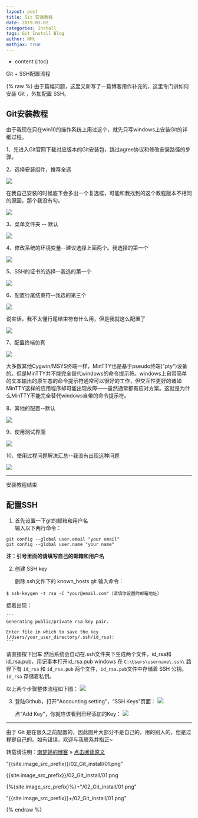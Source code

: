 ```yaml
---
layout: post
title: Git 安装教程
date: 2019-03-02
categories: Install
tags: Git Install Blog
author: NMt
mathjax: true
---
```


* content
{:toc}

Git + SSH配置流程  

<div style='display: none'>
@@@@
</div>





{% raw %}
由于篇幅问题，这里又新写了一篇博客用作补充的，这里专门讲如何安装 Git ，外加配置 SSH。
## Git安装教程

由于我现在只在win10的操作系统上用过这个，就先只写windows上安装Git的详细过程。

1、先进入Git官网下载对应版本的Git安装包，跳过agree协议和修改安装路径的步骤。

2、选择安装组件，推荐全选

![][pt_01]  

在我自己安装的时候底下会多出一个复选框，可能和我找到的这个教程版本不相同的原因，那个我没有勾。

![][pt_02]  

3、菜单文件夹 -- 默认

![][pt_03]

4、修改系统的环境变量--建议选择上面两个。我选择的第一个

![][pt_04] 


5、SSH的证书的选择--我选的第一个

![][pt_05] 


6、配置行尾结束符--我选的第三个

![][pt_06] 


说实话，我不太懂行尾结束符有什么用，但是我就这么配置了

![][pt_07] 


7、配置终端仿真

![][pt_08] 


大多数其他Cygwin/MSYS终端一样，MinTTY也是基于pseudo终端("pty")设备的。但是MinTTY并不能完全替代windows的命令提示符。windows上自带简单的文本输出的原生态的命令提示符通常可以很好的工作，但交互性更好的诸如MinTTY这样的应用程序却可能出现故障——虽然通常都有应对方案。这就是为什么MinTTY不能完全替代windows自带的命令提示符。

8、其他的配置--默认

![][pt_09] 


9、使用测试界面

![][pt_10] 


10、使用过程问题解决汇总--我没有出现这种问题

![][pt_11] 

-------
安装教程结束



## 配置SSH

1. 首先设置一下git的邮箱和用户名  
	输入以下两行命令：
```
git config --global user.email "your email"
git config --global user.name "your name"
```
**注：引号里面的请填写自己的邮箱和用户名**

2. 创建 SSH key  
   
   删除.ssh文件下的 known_hosts
   git 输入命令：
```
$ ssh-keygen -t rsa -C "your@email.com"（请填你设置的邮箱地址）
```

   接着出现：  
   
	```
	Generating public/private rsa key pair.

	Enter file in which to save the key (/Users/your_user_directory/.ssh/id_rsa):
	```
   
   请直接按下回车
   然后系统会自动在.ssh文件夹下生成两个文件，id_rsa和id_rsa.pub，用记事本打开id_rsa.pub
   windows 在 `C:\Users\username\.ssh\`  路径下有 `id_rsa` 和 `id_rsa.pub` 两个文件，`id_rsa.pub`文件中存储着 SSH 公钥。`id_rsa` 存储着私钥。

   以上两个步骤整体流程如下图：
![][pt_14]  

3. 登陆Github，打开“Accounting setting”，“SSH Keys”页面：
   ![][pt_12] 

   点“Add Key”，你就应该看到已经添加的Key：
   ![][pt_13] 


------
由于 Git 是在很久之前配置的，因此图片大部分不是自己的，用的别人的，但是过程是自己的。如有错误，欢迎与我联系并指正~

转载请注明：[南梦婷的博客](https://norah2.github.io) » [点击阅读原文](https://norah2.github.io/2019/03/02/Git_install/) 


<!--以下是本文用到的链接-->

"{{site.image_src_prefix}}/02_Git_install/01.png"

{{site.image_src_prefix}}/02_Git_install/01.png

{%{site.image_src_prefix}%}+"/02_Git_install/01.png"

"{{site.image_src_prefix}}+/02_Git_install/01.png"

[pt_01]: {{site.url}}/02_Git_install/01.png
[pt_02]: https://nora-blogimg.oss-cn-hangzhou.aliyuncs.com/BlogImage/02_Git_install/02.png
[pt_03]: https://nora-blogimg.oss-cn-hangzhou.aliyuncs.com/BlogImage/02_Git_install/03.png
[pt_04]: https://nora-blogimg.oss-cn-hangzhou.aliyuncs.com/BlogImage/02_Git_install/04.png
[pt_05]: https://nora-blogimg.oss-cn-hangzhou.aliyuncs.com/BlogImage/02_Git_install/05.png
[pt_06]: https://nora-blogimg.oss-cn-hangzhou.aliyuncs.com/BlogImage/02_Git_install/06.png
[pt_07]: https://nora-blogimg.oss-cn-hangzhou.aliyuncs.com/BlogImage/02_Git_install/07.png
[pt_08]: https://nora-blogimg.oss-cn-hangzhou.aliyuncs.com/BlogImage/02_Git_install/08.png
[pt_09]: https://nora-blogimg.oss-cn-hangzhou.aliyuncs.com/BlogImage/02_Git_install/09.png
[pt_10]: https://nora-blogimg.oss-cn-hangzhou.aliyuncs.com/BlogImage/02_Git_install/10.png
[pt_11]: https://nora-blogimg.oss-cn-hangzhou.aliyuncs.com/BlogImage/02_Git_install/11.png
[pt_12]: https://nora-blogimg.oss-cn-hangzhou.aliyuncs.com/BlogImage/02_Git_install/12.png
[pt_13]: https://nora-blogimg.oss-cn-hangzhou.aliyuncs.com/BlogImage/02_Git_install/13.png
[pt_14]: https://nora-blogimg.oss-cn-hangzhou.aliyuncs.com/BlogImage/02_Git_install/14.jpg


{% endraw %}